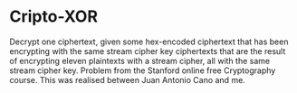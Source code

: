 Cripto-XOR
==========

Decrypt one ciphertext, given some hex-encoded ciphertext that has been encrypting with the same stream cipher key   ciphertexts that are the result of encrypting eleven plaintexts with a stream cipher, all with the same stream cipher key. Problem from the Stanford online free Cryptography course. This was realised between Juan Antonio Cano and me.
